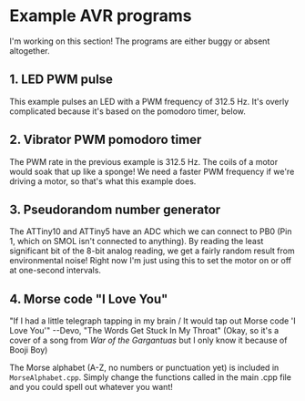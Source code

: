 # Example AVR programs

I'm working on this section! The programs are either buggy or absent altogether.

## 1. LED PWM pulse

This example pulses an LED with a PWM frequency of 312.5 Hz. It's overly complicated because it's based on the pomodoro timer, below.

## 2. Vibrator PWM pomodoro timer

The PWM rate in the previous example is 312.5 Hz. The coils of a motor would soak that up like a sponge! We need a faster PWM frequency if we're driving a motor, so that's what this example does.

## 3. Pseudorandom number generator

The ATTiny10 and ATTiny5 have an ADC which we can connect to PB0 (Pin 1, which on SMOL isn't connected to anything). By reading the least significant bit of the 8-bit analog reading, we get a fairly random result from environmental noise! Right now I'm just using this to set the motor on or off at one-second intervals.

## 4. Morse code "I Love You"

"If I had a little telegraph tapping in my brain / It would tap out Morse code 'I Love You'" --Devo, "The Words Get Stuck In My Throat" (Okay, so it's a cover of a song from _War of the Gargantuas_ but I only know it because of Booji Boy)

The Morse alphabet (A-Z, no numbers or punctuation yet) is included in `MorseAlphabet.cpp`. Simply change the functions called in the main .cpp file and you could spell out whatever you want!